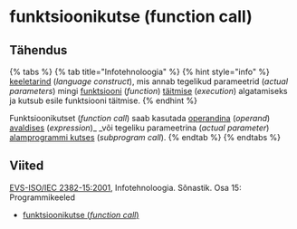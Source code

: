 # funktsioonikutse (function call)

## Tähendus

{% tabs %}
{% tab title="Infotehnoloogia" %}
{% hint style="info" %}
[keeletarind](keeletarind-language-construct.md) (_language construct_), mis annab tegelikud parameetrid (_actual parameters_) mingi [funktsiooni](funktsioon-function.md) (_function_) [täitmise](taeitmine-execution.md) (_execution_) algatamiseks ja kutsub esile funktsiooni täitmise.
{% endhint %}

Funktsioonikutset (_function call_) saab kasutada [operandina](operand-operand.md) (_operand_) [avaldises](avaldis-expression.md) (_expression_)_ _või tegeliku parameetrina (_actual parameter_) [alamprogrammi kutses](alamprogrammi-kutse-subprogramm-call.md) (_subprogram call_).
{% endtab %}
{% endtabs %}

## Viited

[EVS-ISO/IEC 2382-15:2001](https://www.evs.ee/et/evs-iso-iec-2382-15-2001), Infotehnoloogia. Sõnastik. Osa 15: Programmikeeled

* [funktsioonikutse (_function call_)](https://www.eki.ee/dict/its/index.cgi?Q=D36316EC-6C03-1014-88DC-FC5F0DBED45A\&F=GUID\&C01=1\&C02=0\&C10=1)
